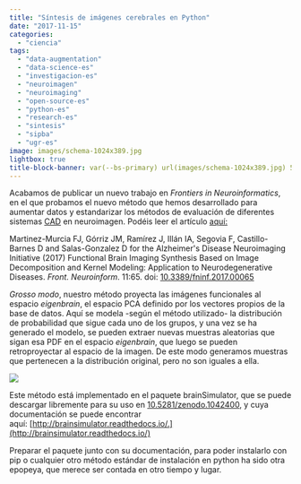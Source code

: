 ```yaml
---
title: "Síntesis de imágenes cerebrales en Python"
date: "2017-11-15"
categories: 
  - "ciencia"
tags: 
  - "data-augmentation"
  - "data-science-es"
  - "investigacion-es"
  - "neuroimagen"
  - "neuroimaging"
  - "open-source-es"
  - "python-es"
  - "research-es"
  - "sintesis"
  - "sipba"
  - "ugr-es"
image: images/schema-1024x389.jpg
lightbox: true
title-block-banner: var(--bs-primary) url(images/schema-1024x389.jpg) 50% 50% 
---
```


Acabamos de publicar un nuevo trabajo en _Frontiers in Neuroinformatics_, en el que probamos el nuevo método que hemos desarrollado para aumentar datos y estandarizar los métodos de evaluación de diferentes sistemas [CAD](https://en.wikipedia.org/wiki/Computer-aided_diagnosis) en neuroimagen. Podéis leer el artículo [aquí:](https://www.frontiersin.org/articles/10.3389/fninf.2017.00065/full)

Martinez-Murcia FJ, Górriz JM, Ramírez J, Illán IA, Segovia F, Castillo-Barnes D and Salas-Gonzalez D for the Alzheimer's Disease Neuroimaging Initiative (2017) Functional Brain Imaging Synthesis Based on Image Decomposition and Kernel Modeling: Application to Neurodegenerative Diseases. _Front. Neuroinform_. 11:65. doi: [10.3389/fninf.2017.00065](http://doi.org/10.3389/fninf.2017.00065)

_Grosso modo_, nuestro método proyecta las imágenes funcionales al espacio _eigenbrain_, el espacio PCA definido por los vectores propios de la base de datos. Aquí se modela -según el método utilizado- la distribución de probabilidad que sigue cada uno de los grupos, y una vez se ha generado el modelo, se pueden extraer nuevas muestras aleatorias que sigan esa PDF en el espacio _eigenbrain_, que luego se pueden retroproyectar al espacio de la imagen. De este modo generamos muestras que pertenecen a la distribución original, pero no son iguales a ella.

![](images/schema-1024x389.jpg)

Este método está implementado en el paquete brainSimulator, que se puede descargar libremente para su uso en [10.5281/zenodo.1042400](https://doi.org/10.5281/zenodo.1042400), y cuya documentación se puede encontrar aquí: [http://brainsimulator.readthedocs.io/.](http://brainsimulator.readthedocs.io/)

Preparar el paquete junto con su documentación, para poder instalarlo con pip o cualquier otro método estándar de instalación en python ha sido otra epopeya, que merece ser contada en otro tiempo y lugar.
